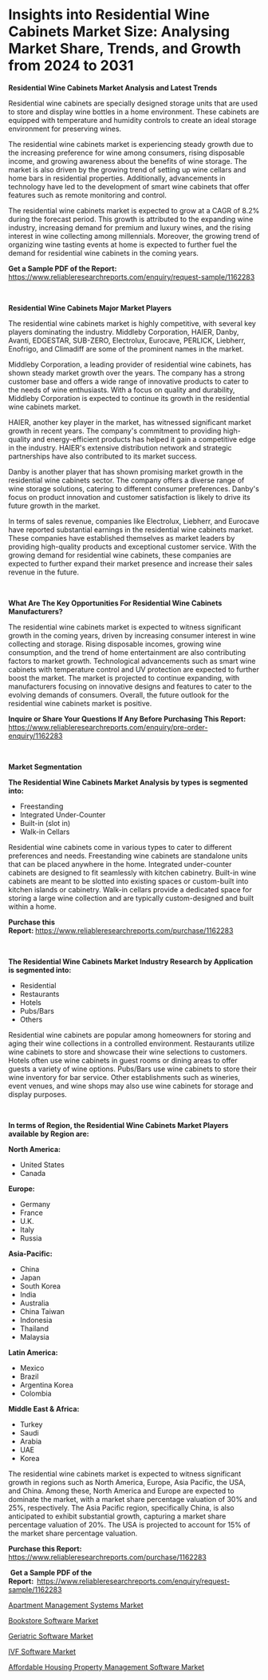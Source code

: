 <p><h1>Insights into Residential Wine Cabinets Market Size: Analysing Market Share, Trends, and Growth from 2024 to 2031</h1></p><p><strong>Residential Wine Cabinets Market Analysis and Latest Trends</strong></p>
<p><p>Residential wine cabinets are specially designed storage units that are used to store and display wine bottles in a home environment. These cabinets are equipped with temperature and humidity controls to create an ideal storage environment for preserving wines.</p><p>The residential wine cabinets market is experiencing steady growth due to the increasing preference for wine among consumers, rising disposable income, and growing awareness about the benefits of wine storage. The market is also driven by the growing trend of setting up wine cellars and home bars in residential properties. Additionally, advancements in technology have led to the development of smart wine cabinets that offer features such as remote monitoring and control.</p><p>The residential wine cabinets market is expected to grow at a CAGR of 8.2% during the forecast period. This growth is attributed to the expanding wine industry, increasing demand for premium and luxury wines, and the rising interest in wine collecting among millennials. Moreover, the growing trend of organizing wine tasting events at home is expected to further fuel the demand for residential wine cabinets in the coming years.</p></p>
<p><strong>Get a Sample PDF of the Report:&nbsp;</strong> <a href="https://www.reliableresearchreports.com/enquiry/request-sample/1162283">https://www.reliableresearchreports.com/enquiry/request-sample/1162283</a></p>
<p>&nbsp;</p>
<p><strong>Residential Wine Cabinets Major Market Players</strong></p>
<p><p>The residential wine cabinets market is highly competitive, with several key players dominating the industry. Middleby Corporation, HAIER, Danby, Avanti, EDGESTAR, SUB-ZERO, Electrolux, Eurocave, PERLICK, Liebherr, Enofrigo, and Climadiff are some of the prominent names in the market.</p><p>Middleby Corporation, a leading provider of residential wine cabinets, has shown steady market growth over the years. The company has a strong customer base and offers a wide range of innovative products to cater to the needs of wine enthusiasts. With a focus on quality and durability, Middleby Corporation is expected to continue its growth in the residential wine cabinets market.</p><p>HAIER, another key player in the market, has witnessed significant market growth in recent years. The company's commitment to providing high-quality and energy-efficient products has helped it gain a competitive edge in the industry. HAIER's extensive distribution network and strategic partnerships have also contributed to its market success.</p><p>Danby is another player that has shown promising market growth in the residential wine cabinets sector. The company offers a diverse range of wine storage solutions, catering to different consumer preferences. Danby's focus on product innovation and customer satisfaction is likely to drive its future growth in the market.</p><p>In terms of sales revenue, companies like Electrolux, Liebherr, and Eurocave have reported substantial earnings in the residential wine cabinets market. These companies have established themselves as market leaders by providing high-quality products and exceptional customer service. With the growing demand for residential wine cabinets, these companies are expected to further expand their market presence and increase their sales revenue in the future.</p></p>
<p>&nbsp;</p>
<p><strong>What Are The Key Opportunities For Residential Wine Cabinets Manufacturers?</strong></p>
<p><p>The residential wine cabinets market is expected to witness significant growth in the coming years, driven by increasing consumer interest in wine collecting and storage. Rising disposable incomes, growing wine consumption, and the trend of home entertainment are also contributing factors to market growth. Technological advancements such as smart wine cabinets with temperature control and UV protection are expected to further boost the market. The market is projected to continue expanding, with manufacturers focusing on innovative designs and features to cater to the evolving demands of consumers. Overall, the future outlook for the residential wine cabinets market is positive.</p></p>
<p><strong>Inquire or Share Your Questions If Any Before Purchasing This Report:</strong> <a href="https://www.reliableresearchreports.com/enquiry/pre-order-enquiry/1162283">https://www.reliableresearchreports.com/enquiry/pre-order-enquiry/1162283</a></p>
<p>&nbsp;</p>
<p><strong>Market Segmentation</strong></p>
<p><strong>The Residential Wine Cabinets Market Analysis by types is segmented into:</strong></p>
<p><ul><li>Freestanding</li><li>Integrated Under-Counter</li><li>Built-in (slot in)</li><li>Walk-in Cellars</li></ul></p>
<p><p>Residential wine cabinets come in various types to cater to different preferences and needs. Freestanding wine cabinets are standalone units that can be placed anywhere in the home. Integrated under-counter cabinets are designed to fit seamlessly with kitchen cabinetry. Built-in wine cabinets are meant to be slotted into existing spaces or custom-built into kitchen islands or cabinetry. Walk-in cellars provide a dedicated space for storing a large wine collection and are typically custom-designed and built within a home.</p></p>
<p><strong>Purchase this Report:&nbsp;</strong><a href="https://www.reliableresearchreports.com/purchase/1162283">https://www.reliableresearchreports.com/purchase/1162283</a></p>
<p>&nbsp;</p>
<p><strong>The Residential Wine Cabinets Market Industry Research by Application is segmented into:</strong></p>
<p><ul><li>Residential</li><li>Restaurants</li><li>Hotels</li><li>Pubs/Bars</li><li>Others</li></ul></p>
<p><p>Residential wine cabinets are popular among homeowners for storing and aging their wine collections in a controlled environment. Restaurants utilize wine cabinets to store and showcase their wine selections to customers. Hotels often use wine cabinets in guest rooms or dining areas to offer guests a variety of wine options. Pubs/Bars use wine cabinets to store their wine inventory for bar service. Other establishments such as wineries, event venues, and wine shops may also use wine cabinets for storage and display purposes.</p></p>
<p>&nbsp;</p>
<p><strong>In terms of Region, the Residential Wine Cabinets Market Players available by Region are:</strong></p>
<p>
    <p> <strong> North America: </strong>
        <ul>
            <li>United States</li>
            <li>Canada</li>
        </ul>
        </p> 
    <p> <strong> Europe: </strong>
        <ul>
            <li>Germany</li>
            <li>France</li>
            <li>U.K.</li>
            <li>Italy</li>
            <li>Russia</li>
        </ul>
        </p> 
    <p> <strong> Asia-Pacific: </strong>
        <ul>
            <li>China</li>
            <li>Japan</li>
            <li>South Korea</li>
            <li>India</li>
            <li>Australia</li>
            <li>China Taiwan</li>
            <li>Indonesia</li>
            <li>Thailand</li>
            <li>Malaysia</li>
        </ul>
        </p> 
    <p> <strong> Latin America: </strong>
        <ul>
            <li>Mexico</li>
            <li>Brazil</li>
            <li>Argentina Korea</li>
            <li>Colombia</li>
        </ul>
        </p> 
    <p> <strong> Middle East & Africa: </strong>
        <ul>
            <li>Turkey</li>
            <li>Saudi</li>
            <li>Arabia</li>
            <li>UAE</li>
            <li>Korea</li>
        </ul>
    </p>
    </p>
<p><p>The residential wine cabinets market is expected to witness significant growth in regions such as North America, Europe, Asia Pacific, the USA, and China. Among these, North America and Europe are expected to dominate the market, with a market share percentage valuation of 30% and 25%, respectively. The Asia Pacific region, specifically China, is also anticipated to exhibit substantial growth, capturing a market share percentage valuation of 20%. The USA is projected to account for 15% of the market share percentage valuation.</p></p>
<p><strong>Purchase this Report: </strong><a href="https://www.reliableresearchreports.com/purchase/1162283">https://www.reliableresearchreports.com/purchase/1162283</a></p>
<p>&nbsp;<strong>Get a Sample PDF of the Report:&nbsp;&nbsp;</strong><a href="https://www.reliableresearchreports.com/enquiry/request-sample/1162283">https://www.reliableresearchreports.com/enquiry/request-sample/1162283</a></p>
<p><strong></strong></p>
<p><p><a href="https://medium.com/@edenkrajcik/analyzing-apartment-management-systems-market-global-industry-perspective-and-forecast-2024-to-05add8928414">Apartment Management Systems Market</a></p><p><a href="https://medium.com/@edenkrajcik/bookstore-software-market-share-evolution-and-market-growth-trends-2024-2031-4701e2ed33d0">Bookstore Software Market</a></p><p><a href="https://medium.com/@edenkrajcik/geriatric-software-market-exploring-market-share-market-trends-and-future-growth-753cb7eed95f">Geriatric Software Market</a></p><p><a href="https://medium.com/@edenkrajcik/ivf-software-market-share-evolution-and-market-growth-trends-2024-2031-99a3820b07d7">IVF Software Market</a></p><p><a href="https://medium.com/@edenkrajcik/affordable-housing-property-management-software-market-the-key-to-successful-business-strategy-46705b515999">Affordable Housing Property Management Software Market</a></p></p>